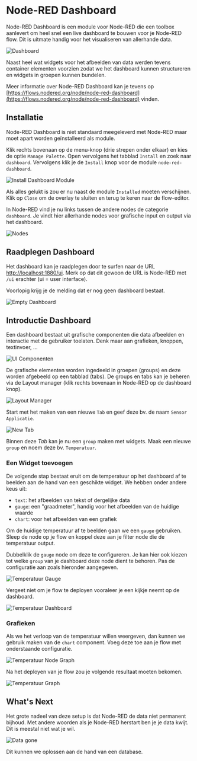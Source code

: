 # Node-RED Dashboard

Node-RED Dashboard is een module voor Node-RED die een toolbox aanlevert om heel snel een live dashboard te bouwen voor je Node-RED flow. Dit is uitmate handig voor het visualiseren van allerhande data.

![Dashboard](./img/dashboard.png)

Naast heel wat widgets voor het afbeelden van data werden tevens container elementen voorzien zodat we het dashboard kunnen structureren en widgets in groepen kunnen bundelen.

Meer informatie over Node-RED Dashboard kan je tevens op [https://flows.nodered.org/node/node-red-dashboard](https://flows.nodered.org/node/node-red-dashboard) vinden.

## Installatie

Node-RED Dashboard is niet standaard meegeleverd met Node-RED maar moet apart worden geïnstalleerd als module.

Klik rechts bovenaan op de menu-knop (drie strepen onder elkaar) en kies de optie `Manage Palette`. Open vervolgens het tabblad `Install` en zoek naar `dashboard`. Vervolgens klik je de `Install` knop voor de module `node-red-dashboard`.

![Install Dashboard Module](./img/install-dashboard.png)

Als alles gelukt is zou er nu naast de module `Installed` moeten verschijnen. Klik op `Close` om de overlay te sluiten en terug te keren naar de flow-editor.

In Node-RED vind je nu links tussen de andere nodes de categorie `dashboard`. Je vindt hier allerhande nodes voor grafische input en output via het dashboard.

![Nodes](./img/nodes.png)

## Raadplegen Dashboard

Het dashboard kan je raadplegen door te surfen naar de URL [http://localhost:1880/ui](http://localhost:1880/ui). Merk op dat dit gewoon de URL is Node-RED met `/ui` erachter (ui = user interface).

Voorlopig krijg je de melding dat er nog geen dashboard bestaat.

![Empty Dashboard](./img/empty-dashboard.png)

## Introductie Dashboard

Een dashboard bestaat uit grafische componenten die data afbeelden en interactie met de gebruiker toelaten. Denk maar aan grafieken, knoppen, textinvoer, ...

![UI Componenten](./img/ui-components.png)

De grafische elementen worden ingedeeld in groepen (groups) en deze worden afgebeeld op een tabblad (tabs). De groups en tabs kan je beheren via de Layout manager (klik rechts bovenaan in Node-RED op de dashboard knop).

![Layout Manager](./img/tabs-groups-manager.png)

Start met het maken van een nieuwe `Tab` en geef deze bv. de naam `Sensor Applicatie`.

![New Tab](./img/new-tab.png)

Binnen deze *Tab* kan je nu een `group` maken met widgets. Maak een nieuwe `group` en noem deze bv. `Temperatuur`.

### Een Widget toevoegen

De volgende stap bestaat eruit om de temperatuur op het dashboard af te beelden aan de hand van een geschikte widget. We hebben onder andere keus uit:

* `text`: het afbeelden van tekst of dergelijke data
* `gauge`: een "graadmeter", handig voor het afbeelden van de huidige waarde
* `chart`: voor het afbeelden van een grafiek

Om de huidige temperatuur af te beelden gaan we een `gauge` gebruiken. Sleep de node op je flow en koppel deze aan je filter node die de temperatuur output.

Dubbelklik de `gauge` node om deze te configureren. Je kan hier ook kiezen tot welke `group` van je dashboard deze node dient te behoren. Pas de configuratie aan zoals hieronder aangegeven.

![Temperatuur Gauge](./img/temperature-gauge.png)

Vergeet niet om je flow te deployen vooraleer je een kijkje neemt op de dashboard.

![Temperatuur Dashboard](./img/temperature-dashboard.png)

### Grafieken

Als we het verloop van de temperatuur willen weergeven, dan kunnen we gebruik maken van de `chart` component. Voeg deze toe aan je flow met onderstaande configuratie.

![Temperatuur Node Graph](./img/temperature-graph-edit.png)

Na het deployen van je flow zou je volgende resultaat moeten bekomen.

![Temperatuur Graph](./img/temperature-graph.png)

## What's Next

Het grote nadeel van deze setup is dat Node-RED de data niet permanent bijhoud. Met andere woorden als je Node-RED herstart ben je je data kwijt. Dit is meestal niet wat je wil.

![Data gone](./img/data-gone.png)

Dit kunnen we oplossen aan de hand van een database.
